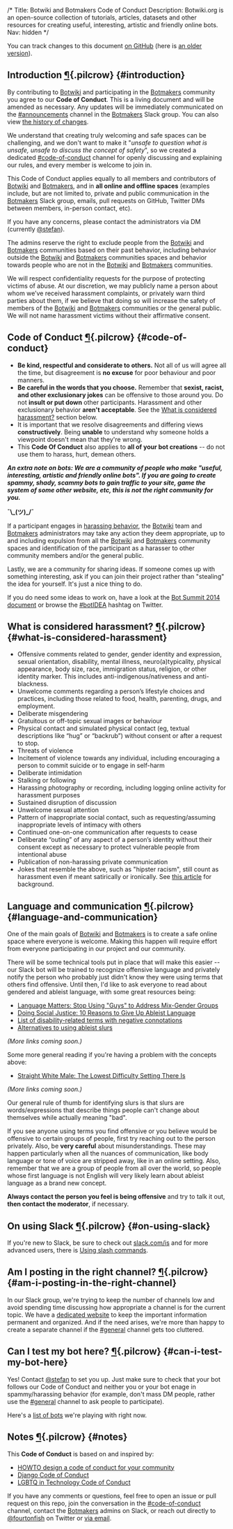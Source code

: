 /*
Title: Botwiki and Botmakers Code of Conduct
Description: Botwiki.org is an open-source collection of tutorials, articles, datasets and other resources for creating useful, interesting, artistic and friendly online bots.
Nav: hidden
*/

<div class="note">
  <p>
    You can track changes to this document <a href="https://github.com/botwiki/botwiki.org/commits/master/content/coc/index.md">on GitHub</a> (here is <a href="https://github.com/botwiki/botmakers.org/commits/master/Code%20of%20Conduct.md">an older version</a>).
  </p>
</div>

## Introduction [¶](#introduction){.pilcrow} {#introduction}


By contributing to [Botwiki](https://botwiki.org/) and participating in the [Botmakers](https://botmakers.org/) community you agree to our **Code of Conduct**. This is a living document and will be amended as necessary. Any updates will be immediately communicated on the [#announcements](https://botmakers.slack.com/messages/announcements/) channel in the [Botmakers](https://botmakers.org/) Slack group. You can also view [the history of changes](https://github.com/botwiki/botmakers.org/commits/master/Code%20of%20Conduct.md). 


We understand that creating truly welcoming and safe spaces can be challenging, and we don't want to make it "*unsafe to question what is unsafe, unsafe to discuss the concept of safety*", so we created a dedicated [#code-of-conduct](https://botmakers.slack.com/messages/code-of-conduct/) channel for openly discussing and explaining our rules, and every member is welcome to join in.

This Code of Conduct applies equally to all members and contributors of [Botwiki](https://botwiki.org/) and [Botmakers](https://botmakers.org/), and in **all online and offline spaces** (examples include, but are not limited to, private and public communication in the [Botmakers](https://botmakers.org/) Slack group, emails, pull requests on GitHub, Twitter DMs between members, in-person contact, etc).


If you have any concerns, please contact the administrators via DM (currently [@stefan](https://botmakers.slack.com/messages/@stefan/details/)).

The admins reserve the right to exclude people from the [Botwiki](https://botwiki.org/) and [Botmakers](https://botmakers.org/) communities based on their past behavior, including behavior outside the [Botwiki](https://botwiki.org/) and [Botmakers](https://botmakers.org/) communities spaces and behavior towards people who are not in the [Botwiki](https://botwiki.org/) and [Botmakers](https://botmakers.org/) communities.

We will respect confidentiality requests for the purpose of protecting victims of abuse. At our discretion, we may publicly name a person about whom we’ve received harassment complaints, or privately warn third parties about them, if we believe that doing so will increase the safety of members of the [Botwiki](https://botwiki.org/) and [Botmakers](https://botmakers.org/) communities or the general public. We will not name harassment victims without their affirmative consent.

## Code of Conduct [¶](#code-of-conduct){.pilcrow} {#code-of-conduct}

- **Be kind, respectful and considerate to others.** Not all of us will agree all the time, but disagreement is **no excuse** for poor behaviour and poor manners.
- **Be careful in the words that you choose.** Remember that **sexist, racist, and other exclusionary jokes** can be offensive to those around you.  Do not **insult or put down** other participants. Harassment and other exclusionary behavior **aren't acceptable**. See the [What is considered harassment?](#what-is-considered-harassment) section below.
- It is important that we resolve disagreements and differing views **constructively**. Being **unable** to understand why someone holds a viewpoint doesn't mean that they're wrong.
- This **Code Of Conduct** also applies to **all of your bot creations** -- do not use them to harass, hurt, demean others.

***An extra note on bots: We are a community of people who make "useful, interesting, artistic and friendly online bots". If you are going to create spammy, shady, scammy bots to gain traffic to your site, game the system of some other website, etc, this is not the right community for you.*** 

**¯\\\_(ツ)\_/¯**

If a participant engages in [harassing behavior](#what-is-considered-harassment), the [Botwiki](https://botwiki.org/) team and [Botmakers](https://botmakers.org/) administrators may take any action they deem appropriate, up to and including expulsion from all the [Botwiki](https://botwiki.org/) and [Botmakers](https://botmakers.org/) community spaces and identification of the participant as a harasser to other community members and/or the general public.

Lastly, we are a community for sharing ideas. If someone comes up with something interesting, ask if you can join their project rather than "stealing" the idea for yourself. It's just a nice thing to do.

If you do need some ideas to work on, have a look at the [Bot Summit 2014 document](https://docs.google.com/document/d/1bka4o1RE9RPUeoUzgpTIKRWsgWHzZEKEADialnv7haQ/edit?pli=1) or browse the [#botIDEA](https://twitter.com/search?f=tweets&q=%23botIDEA) hashtag on Twitter.

## What is considered harassment? [¶](#what-is-considered-harassment){.pilcrow} {#what-is-considered-harassment}

  - Offensive comments related to gender, gender identity and expression, sexual orientation, disability, mental illness, neuro(a)typicality, physical appearance, body size, race, immigration status, religion, or other identity marker. This includes anti-indigenous/nativeness and anti-blackness.
  - Unwelcome comments regarding a person’s lifestyle choices and practices, including those related to food, health, parenting, drugs, and employment.
  - Deliberate misgendering
  - Gratuitous or off-topic sexual images or behaviour
  - Physical contact and simulated physical contact (eg, textual descriptions like “hug” or “backrub”) without consent or after a request to stop.
  - Threats of violence
  - Incitement of violence towards any individual, including encouraging a person to commit suicide or to engage in self-harm
  - Deliberate intimidation
  - Stalking or following
  - Harassing photography or recording, including logging online activity for harassment purposes
  - Sustained disruption of discussion
  - Unwelcome sexual attention
  - Pattern of inappropriate social contact, such as requesting/assuming inappropriate levels of intimacy with others
  - Continued one-on-one communication after requests to cease
  - Deliberate “outing” of any aspect of a person’s identity without their consent except as necessary to protect vulnerable people from intentional abuse
  - Publication of non-harassing private communication
  - Jokes that resemble the above, such as "hipster racism", still count as harassment even if meant satirically or ironically. See [this article](http://www.racialicious.com/2012/05/02/a-historical-guide-to-hipster-racism/) for background. 


## Language and communication [¶](#language-and-communication){.pilcrow} {#language-and-communication}

One of the main goals of [Botwiki](https://botwiki.org/) and [Botmakers](https://botmakers.org/) is to create a safe online space where everyone is welcome. Making this happen will require effort from everyone participating in our project and our community.

There will be some technical tools put in place that will make this easier -- our Slack bot will be trained to recognize offensive language and privately notify the person who probably just didn't know they were using terms that others find offensive. Until then, I'd like to ask everyone to read about gendered and ableist language, with some great resources being:

 - [Language Matters: Stop Using "Guys" to Address Mix-Gender Groups](https://subfictional.com/2012/07/02/language-matters-stop-using-guys-to-address-mix-gender-groups/)
 - [Doing Social Justice: 10 Reasons to Give Up Ableist Language](http://www.huffingtonpost.com/rachel-cohenrottenberg/doing-social-justice-thou_b_5476271.html)
 - [List of disability-related terms with negative connotations](https://en.wikipedia.org/wiki/List_of_disability-related_terms_with_negative_connotations)
 - [Alternatives to using ableist slurs](http://isthisableism.tumblr.com/sluralternatives)

*(More links coming soon.)*

Some more general reading if you're having a problem with the concepts above:

 - [Straight White Male: The Lowest Difficulty Setting There Is](http://whatever.scalzi.com/2012/05/15/straight-white-male-the-lowest-difficulty-setting-there-is/) 

*(More links coming soon.)*


Our general rule of thumb for identifying slurs is that slurs are words/expressions that describe things people can't change about themselves while actually meaning "bad".

If you see anyone using terms you find offensive or you believe would be offensive to certain groups of people, first try reaching out to the person privately. Also, be **very careful** about misunderstandings. These may happen particularly when all the nuances of communication, like body language or tone of voice are stripped away, like in an online setting. Also, remember that we are a group of people from all over the world, so people whose first language is not English will very likely learn about ableist language as a brand new concept.

**Always contact the person you feel is being offensive** and try to talk it out, **then contact the moderator**, if necessary.


## On using Slack [¶](#on-using-slack){.pilcrow} {#on-using-slack}

If you're new to Slack, be sure to check out [slack.com/is](https://slack.com/is) and for more advanced users, there is [Using slash commands](https://slack.zendesk.com/hc/en-us/articles/201259356-Using-slash-commands).

## Am I posting in the right channel? [¶](#am-i-posting-in-the-right-channel){.pilcrow} {#am-i-posting-in-the-right-channel}

In our Slack group, we're trying to keep the number of channels low and avoid spending time discussing how appropriate a channel is for the current topic. We have a [dedicated website](https://botwiki.org/) to keep the important information permanent and organized. And if the need arises, we're more than happy to create a separate channel if the [#general](https://botmakers.slack.com/messages/general/details/) channel gets too cluttered.

## Can I test my bot here? [¶](#can-i-test-my-bot-here){.pilcrow} {#can-i-test-my-bot-here}

Yes! Contact [@stefan](https://botmakers.slack.com/messages/@stefan/details/) to set you up. Just make sure to check that your bot follows our Code of Conduct and neither you or your bot enage in spammy/harassing behavior (for example, don't mass DM people, rather use the [#general](https://botmakers.slack.com/messages/general/details/) channel to ask people to participate).

Here's a [list of bots](https://github.com/botwiki/botmakers.org/blob/master/BOTS.md) we're playing with right now.

## Notes [¶](#notes){.pilcrow} {#notes}

This **Code of Conduct** is based on and inspired by:

- [HOWTO design a code of conduct for your community](https://adainitiative.org/2014/02/howto-design-a-code-of-conduct-for-your-community/)
- [Django Code of Conduct](https://www.djangoproject.com/conduct/)
- [LGBTQ in Technology Code of Conduct ](http://lgbtq.technology/coc.html)

If you have any comments or questions, feel free to open an issue or pull request on this repo, join the conversation in the [#code-of-conduct](https://botmakers.slack.com/messages/code-of-conduct/) channel, contact the [Botmakers](https://botmakers.org/) admins on Slack, or reach out directly to [@fourtonfish](https://twitter.com/fourtonfish) on Twitter or [via email](mailto:stefan@botwiki.org).
